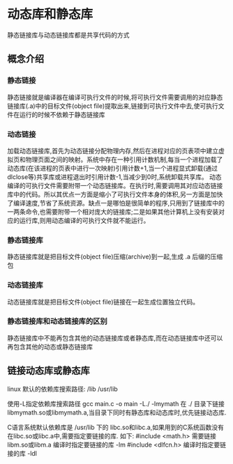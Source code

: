 # 动态库和静态库
静态链接库与动态链接库都是共享代码的方式

## 概念介绍
### 静态链接  
静态链接就是编译器在编译可执行文件的时候,将可执行文件需要调用的对应静态链接库(.a)中的目标文件(object file)提取出来,链接到可执行文件中去,使可执行文件在运行的时候不依赖于静态链接库

### 动态链接  
加载动态链接库,首先为动态链接分配物理内存,然后在进程对应的页表项中建立虚拟页和物理页面之间的映射。系统中存在一种引用计数机制,每当一个进程加载了动态库(在该进程的页表中进行一次映射)引用计数+1,当一个进程显式卸载(通过dlclose等)共享库或进程退出时引用计数-1,当减少到0时,系统卸载共享库。
动态编译的可执行文件需要附带一个动态链接库。在执行时,需要调用其对应动态链接库中的代码。所以其优点一方面是缩小了可执行文件本身的体积,另一方面是加快了编译速度,节省了系统资源。缺点一是哪怕是很简单的程序,只用到了链接库中的一两条命令,也需要附带一个相对庞大的链接库;二是如果其他计算机上没有安装对应的运行库,则用动态编译的可执行文件就不能运行。


### 静态链接库 
静态链接库就是把目标文件(object file)压缩(archive)到一起,生成 .a 后缀的压缩包

### 动态链接库 
动态链接库就是把目标文件(object file)链接在一起生成位置独立代码。

### 静态链接库和动态链接库的区别  
静态链接库中不能再包含其他的动态链接库或者静态库,而在动态链接库中还可以再包含其他的动态或静态链接库


## 链接动态库或静态库
linux 默认的依赖库搜索路径: /lib  /usr/lib

使用-L指定依赖库搜索路径
gcc main.c -o main -L./ -lmymath
在 ./ 目录下链接 libmymath.so或libmymath.a,当目录下同时有静态库和动态库时,优先链接动态库. 

C语言系统默认依赖库是 /usr/lib 下的 libc.so和libc.a,如果用到的C系统函数没有在libc.so或libc.a中,需要指定要链接的库.
如下:
#include <math.h>       需要链接libm.so或libm.a  编译时指定要链接的库 -lm
#include <dlfcn.h>      编译时指定要链接的库 -ldl

